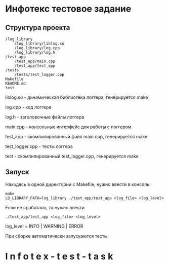 <h1>Инфотекс тестовое задание</h1>

<h2>Структура проекта</h2>

```
/log_library 
    /log_library/liblog.so
    /log_library/log.cpp
    /log_library/log.h
/test_app
    /test_app/main.cpp
    /test_app/test_app
/tests
    /tests/test_logger.cpp
Makefile
README.md
test
```

liblog.so - динамическая библиотека логгера, генерируется make

log.cpp - код логгера

log.h - заголовочные файлы логгера

main.cpp - консольные интерфейс для работы с логгером

test_app - скомпилированный файл main.cpp, генерируется make

test_logger.cpp - тесты логгера

test - скомпилированный test_logger.cpp, генерируется make
    
    
    
<h2>Запуск</h2> 
Находясь в одной директории с Makefile, нужно ввести в консоль:

```
make
LD_LIBRARY_PATH=log_library ./test_app/test_app <log_file> <log_level>
```

Если не сработало, то нужно ввести 

```
./test_app/test_app <log_file> <log_level>
```

log_level = INFO | WARNING | ERROR 

При сборке автоматически запускаются тесты

#   I n f o t e x - t e s t - t a s k 
 
 
